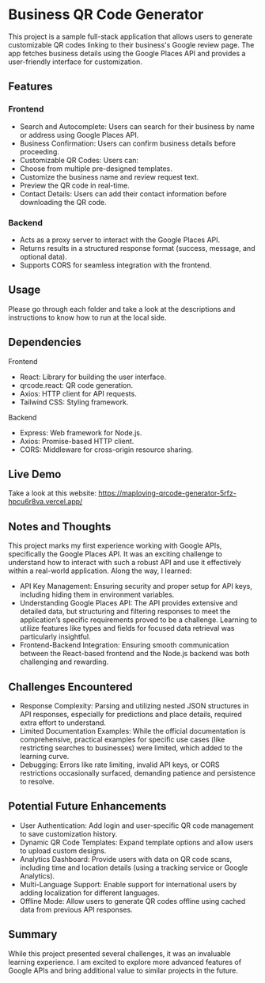 # Business QR Code Generator

This project is a sample full-stack application that allows users to generate customizable QR codes linking to their business's Google review page. The app fetches business details using the Google Places API and provides a user-friendly interface for customization.

## Features

### Frontend

- Search and Autocomplete: Users can search for their business by name or address using Google Places API.
- Business Confirmation: Users can confirm business details before proceeding.
- Customizable QR Codes: Users can:
- Choose from multiple pre-designed templates.
- Customize the business name and review request text.
- Preview the QR code in real-time.
- Contact Details: Users can add their contact information before downloading the QR code.

### Backend

- Acts as a proxy server to interact with the Google Places API.
- Returns results in a structured response format (success, message, and optional data).
- Supports CORS for seamless integration with the frontend.

## Usage
Please go through each folder and take a look at the descriptions and instructions to know how to run at the local side.

## Dependencies

Frontend
- React: Library for building the user interface.
- qrcode.react: QR code generation.
- Axios: HTTP client for API requests.
- Tailwind CSS: Styling framework.

Backend
- Express: Web framework for Node.js.
- Axios: Promise-based HTTP client.
- CORS: Middleware for cross-origin resource sharing.

## Live Demo

Take a look at this website: https://maploving-qrcode-generator-5rfz-hpcu6r8va.vercel.app/

## Notes and Thoughts

This project marks my first experience working with Google APIs, specifically the Google Places API. It was an exciting challenge to understand how to interact with such a robust API and use it effectively within a real-world application. Along the way, I learned:

- API Key Management: Ensuring security and proper setup for API keys, including hiding them in environment variables.
- Understanding Google Places API: The API provides extensive and detailed data, but structuring and filtering responses to meet the application’s specific requirements proved to be a challenge. Learning to utilize features like types and fields for focused data retrieval was particularly insightful.
- Frontend-Backend Integration: Ensuring smooth communication between the React-based frontend and the Node.js backend was both challenging and rewarding.

## Challenges Encountered

- Response Complexity: Parsing and utilizing nested JSON structures in API responses, especially for predictions and place details, required extra effort to understand.
- Limited Documentation Examples: While the official documentation is comprehensive, practical examples for specific use cases (like restricting searches to businesses) were limited, which added to the learning curve.
- Debugging: Errors like rate limiting, invalid API keys, or CORS restrictions occasionally surfaced, demanding patience and persistence to resolve.

## Potential Future Enhancements

- User Authentication: Add login and user-specific QR code management to save customization history.
- Dynamic QR Code Templates: Expand template options and allow users to upload custom designs.
- Analytics Dashboard: Provide users with data on QR code scans, including time and location details (using a tracking service or Google Analytics).
- Multi-Language Support: Enable support for international users by adding localization for different languages.
- Offline Mode: Allow users to generate QR codes offline using cached data from previous API responses.

## Summary 

While this project presented several challenges, it was an invaluable learning experience. I am excited to explore more advanced features of Google APIs and bring additional value to similar projects in the future.